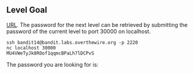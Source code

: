## Level Goal

[URL](https://overthewire.org/wargames/bandit/bandit15.html).
The password for the next level can be retrieved by submitting the password of the current level to port 30000 on localhost.

```shell
ssh bandit14@bandit.labs.overthewire.org -p 2220
nc localhost 30000
MU4VWeTyJk8ROof1qqmcBPaLh7lDCPvS
```
The password you are looking for is: <!-- 8xCjnmgoKbGLhHFAZlGE5Tmu4M2tKJQo -->
